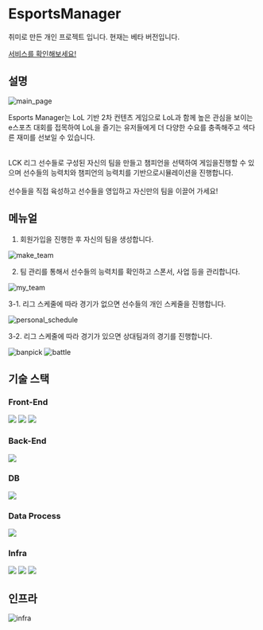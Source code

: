 # EsportsManager

취미로 만든 개인 프로젝트 입니다. 현재는 베타 버전입니다. </br>

[서비스를 확인해보세요!](http://lckm.kro.kr)

## 설명
![main_page](https://user-images.githubusercontent.com/33647638/190862580-8c757369-97b0-4034-a47c-1cc74f4d2148.png)

 Esports Manager는 LoL 기반 2차 컨텐츠 게임으로 LoL과 함께 높은
 관심을 보이는 e스포츠 대회를 접목하여 LoL을 즐기는 유저들에게 더
 다양한 수요를 충족해주고 색다른 재미를 선보일 수 있습니다.
 
 </br>
 LCK 리그 선수들로 구성된 자신의 팀을 만들고 챔피언을 선택하여 게임을진행할 수 있으며 선수들의 능력치와 챔피언의 능력치를 기반으로시뮬레이션을 진행합니다.
 <br />
 <br />
선수들을 직접 육성하고 선수들을 영입하고 자신만의 팀을 이끌어 가세요!

## 메뉴얼

1. 회원가입을 진행한 후 자신의 팀을 생성합니다.

![make_team](https://user-images.githubusercontent.com/33647638/190862936-c279c553-4f37-44ac-8183-165ed9903f42.png)
</br>

2. 팀 관리를 통해서 선수들의 능력치를 확인하고 스폰서, 사업 등을 관리합니다.

![my_team](https://user-images.githubusercontent.com/33647638/190863088-7e42634c-552c-4502-84f5-95dde8b000c2.png)
</br>

3-1. 리그 스케줄에 따라 경기가 없으면 선수들의 개인 스케줄을 진행합니다.

![personal_schedule](https://user-images.githubusercontent.com/33647638/190863420-36d984c9-c0e7-4cbc-8702-e1e5ae578b4d.png)
</br>

3-2. 리그 스케줄에 따라 경기가 있으면 상대팀과의 경기를 진행합니다.

![banpick](https://user-images.githubusercontent.com/33647638/190863458-39e4da07-3a04-438a-846f-56e1effdb677.png)
![battle](https://user-images.githubusercontent.com/33647638/190863480-09658712-f552-41fd-a501-4e3f03b0041a.png)
</br>

## 기술 스택

### Front-End
<p>
  <img src="https://img.shields.io/badge/html5-E34F26?style=for-the-badge&logo=html5&logoColor=white">
  <img src="https://img.shields.io/badge/css3-1572B6?style=for-the-badge&logo=css3&logoColor=white">
  <img src="https://img.shields.io/badge/react-61DAFB?style=for-the-badge&logo=react&logoColor=white">
</p>

### Back-End
<p>
  <img src="https://img.shields.io/badge/springboot-6DB33F?style=for-the-badge&logo=springboot&logoColor=white">
</p>

### DB
<p>
  <img src="https://img.shields.io/badge/mariadb-003545?style=for-the-badge&logo=mariadb&logoColor=white">
</p>

### Data Process
<p>
  <img src="https://img.shields.io/badge/python-3776AB?style=for-the-badge&logo=python&logoColor=white">
</p>

### Infra
<p>
  <img src="https://img.shields.io/badge/ec2-FF9900?style=for-the-badge&logo=amazonec2&logoColor=white">
  <img src="https://img.shields.io/badge/rds-527FFF?style=for-the-badge&logo=amazonrds&logoColor=white">
  <img src="https://img.shields.io/badge/s3-61DAFB?style=for-the-badge&logo=amazons3&logoColor=white">
</p>

## 인프라
![infra](https://user-images.githubusercontent.com/33647638/190865967-fdb69640-1b56-4fd8-ab2d-209aa92c2bd3.jpg)




